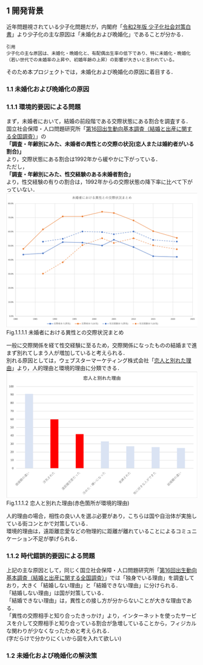 ## 1 開発背景  

近年問題視されている少子化問題だが，内閣府「[令和2年版 少子化社会対策白書](https://www8.cao.go.jp/shoushi/shoushika/whitepaper/measures/w-2020/r02webhonpen/html/b1_s2-2-3.html)」より少子化の主な原因は「未婚化および晩婚化」であることが分かる． 

```
引用
少子化の主な原因は、未婚化・晩婚化と、有配偶出生率の低下であり、特に未婚化・晩婚化（若い世代での未婚率の上昇や、初婚年齢の上昇）の影響が大きいと言われている。
```  

そのため本プロジェクトでは，未婚化および晩婚化の原因に着目する．   

### 1.1 未婚化および晩婚化の原因
### 1.1.1 環境的要因による問題  

まず，未婚者において，結婚の前段階である交際状態にある割合を調査する．  
国立社会保障・人口問題研究所「[第16回出生動向基本調査（結婚と出産に関する全国調査）](https://www.ipss.go.jp/ps-doukou/j/doukou16/doukou16_gaiyo.asp)」の  
**「調査・年齢別にみた、未婚者の異性との交際の状況(恋人または婚約者がいる割合)」**  
より，交際状態にある割合は1992年から緩やかに下がっている．  
ただし，  
**「調査・年齢別にみた、性交経験のある未婚者割合」**  
より，性交経験の有りの割合は，1992年からの交際状態の降下率に比べて下がっていない．  
![未婚者における異性との交際状況まとめ](./img/未婚者における異性との交際状況まとめ.png)  
Fig.1.1.1.1 未婚者における異性との交際状況まとめ  

一般に交際関係を経て性交経験に至るため，交際関係になったものの結婚まで進まず別れてしまう人が増加していると考えられる．  
別れる原因としては，ウェブスターマーケティング株式会社「[恋人と別れた理由](https://lovema.jp/koikatsu/couple-hakyoku-ranking)」より，人的理由と環境的理由に分類できる．  
![恋人と別れた理由](./img/恋人と別れた理由.png)  
Fig.1.1.1.2 恋人と別れた理由(赤色箇所が環境的理由)  

人的理由の場合，相性の良い人を選ぶ必要があり，こちらは国や自治体が実施している街コンとかで対策している．  
環境的理由は，遠距離恋愛などの物理的に距離が離れていることによるコミュニケーション不足が挙げられる．  

### 1.1.2 時代錯誤的要因による問題

上記の主な原因として，同じく国立社会保障・人口問題研究所「[第16回出生動向基本調査（結婚と出産に関する全国調査）](https://www.ipss.go.jp/ps-doukou/j/doukou16/doukou16_gaiyo.asp)」では「独身でいる理由」を調査しており，大きく「結婚しない理由」と「結婚できない理由」に分けられる．  
「結婚しない理由」は国が対策している．  
「結婚できない理由」は，異性との接し方が分からないことが大きな理由である．  
「異性の交際相手と知り合ったきっかけ」より，インターネットを使ったサービスを介して交際相手と知り合っている割合が急増していることから，フィジカルな関わりが少なくなったためと考えられる．  
(字だらけで分かりにくいから図を入れて欲しい)  

### 1.2 未婚化および晩婚化の解決策  